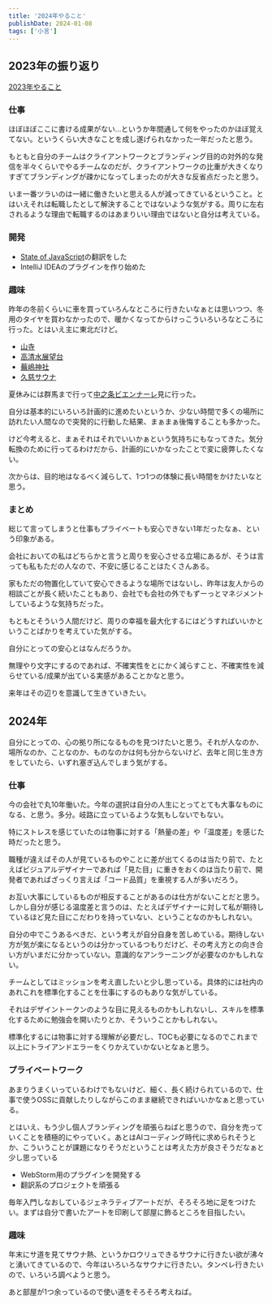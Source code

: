 ```yaml
---
title: '2024年やること'
publishDate: 2024-01-08
tags: ['小言']
---
```


## 2023年の振り返り

[2023年やること](/2023年やること/)

### 仕事

ほぼほぼここに書ける成果がない…というか年間通して何をやったのかほぼ覚えてない。というくらい大きなことを成し遂げられなかった一年だったと思う。

もともと自分のチームはクライアントワークとブランディング目的の対外的な発信を半々くらいでやるチームなのだが、クライアントワークの比重が大きくなりすぎてブランディングが疎かになってしまったのが大きな反省点だったと思う。

いま一番ツラいのは一緒に働きたいと思える人が減ってきているということ。とはいえそれは転職したとして解決することではないような気がする。周りに左右されるような理由で転職するのはあまりいい理由ではないと自分は考えている。

### 開発

*   [State of JavaScript](https://stateofjs.com/ja-JP/)の翻訳をした
*   IntelliJ IDEAのプラグインを作り始めた

### 趣味

昨年の冬前くらいに車を買っていろんなところに行きたいなぁとは思いつつ、冬用のタイヤを買わなかったので、暖かくなってからけっこういろいろなところに行った。とはいえ主に東北だけど。

*   [山寺](https://www.yamaderakankou.com/)
*   [高清水展望台](https://www.tohokukanko.jp/attractions/detail_1005720.html)
*   [蕪嶋神社](https://visithachinohe.com/spot/kabushima-jinja/)
*   [久慈サウナ](https://sauna-ikitai.com/saunas/458)

夏休みには群馬まで行って[中之条ビエンナーレ](/中之条ビエンナーレ/)見に行った。

自分は基本的にいろいろ計画的に進めたいというか、少ない時間で多くの場所に訪れたい人間なので突発的に行動した結果、まぁまぁ後悔することも多かった。

けど今考えると、まぁそれはそれでいいかぁという気持ちにもなってきた。気分転換のために行ってるわけだから、計画的にいかなったことで変に疲弊したくない。

次からは、目的地はなるべく減らして、1つ1つの体験に長い時間をかけたいなと思う。

### まとめ

総じて言ってしまうと仕事もプライベートも安心できない1年だったなぁ、という印象がある。

会社においての私はどちらかと言うと周りを安心させる立場にあるが、そうは言っても私もただの人なので、不安に感じることはたくさんある。

家もただの物置化していて安心できるような場所ではないし、昨年は友人からの相談ごとが長く続いたこともあり、会社でも会社の外でもずーっとマネジメントしているような気持ちだった。

もともとそういう人間だけど、周りの幸福を最大化するにはどうすればいいかということばかりを考えていた気がする。

自分にとっての安心とはなんだろうか。

無理やり文字にするのであれば、不確実性をとにかく減らすこと、不確実性を減らせている/成果が出ている実感があることかなと思う。

来年はその辺りを意識して生きていきたい。

## 2024年

自分にとっての、心の拠り所になるものを見つけたいと思う。それが人なのか、場所なのか、ことなのか、ものなのかは何も分からないけど、去年と同じ生き方をしていたら、いずれ塞ぎ込んでしまう気がする。

### 仕事

今の会社で丸10年働いた。今年の選択は自分の人生にとってとても大事なものになる、と思う。多分。岐路に立っているような気もしないでもない。

特にストレスを感じていたのは物事に対する「熱量の差」や「温度差」を感じた時だったと思う。

職種が違えばその人が見ているものやことに差が出てくるのは当たり前で、たとえばビジュアルデザイナーであれば「見た目」に重きをおくのは当たり前で、開発者であればざっくり言えば「コード品質」を重視する人が多いだろう。

お互い大事にしているものが相反することがあるのは仕方がないことだと思う。しかし自分が感じる温度差と言うのは、たとえばデザイナーに対して私が期待しているほど見た目にこだわりを持っていない、ということなのかもしれない。

自分の中でこうあるべきだ、という考えが自分自身を苦しめている。期待しない方が気が楽になるというのは分かっているつもりだけど、その考え方との向き合い方がいまだに分かっていない。意識的なアンラーニングが必要なのかもしれない。

チームとしてはミッションを考え直したいと少し思っている。具体的には社内のあれこれを標準化することを仕事にするのもありな気がしている。

それはデザイントークンのような目に見えるものかもしれないし、スキルを標準化するために勉強会を開いたりとか、そういうことかもしれない。

標準化するには物事に対する理解が必要だし、TOCも必要になるのでこれまで以上にトライアンドエラーをくりかえていかないとなぁと思う。

### プライベートワーク

あまりうまくいっているわけでもないけど、細く、長く続けられているので、仕事で使うOSSに貢献したりしながらこのまま継続できればいいかなぁと思っている。

とはいえ、もう少し個人ブランディングを頑張らねばと思うので、自分を売っていくことを積極的にやっていく。あとはAIコーディング時代に求められそうとか、こういうことが課題になりそうだということは考えた方が良さそうだなぁと少し思っている

*   WebStorm用のプラグインを開発する
*   翻訳系のプロジェクトを頑張る

毎年入門しなおしているジェネラティブアートだが、そろそろ地に足をつけたい。まずは自分で書いたアートを印刷して部屋に飾るところを目指したい。

### 趣味

年末にサ道を見てサウナ熱、というかロウリュできるサウナに行きたい欲が沸々と湧いてきているので、今年はいろいろなサウナに行きたい。タンペレ行きたいので、いろいろ調べようと思う。

あと部屋が1つ余っているので使い道をそろそろ考えねば。
